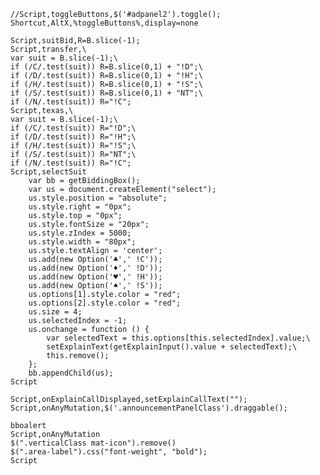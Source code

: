     //Script,toggleButtons,$('#adpanel2').toggle();
    Shortcut,AltX,%toggleButtons%,display=none

    Script,suitBid,R=B.slice(-1);
    Script,transfer,\
    var suit = B.slice(-1);\
    if (/C/.test(suit)) R=B.slice(0,1) + "!D";\
    if (/D/.test(suit)) R=B.slice(0,1) + "!H";\
    if (/H/.test(suit)) R=B.slice(0,1) + "!S";\
    if (/S/.test(suit)) R=B.slice(0,1) + "NT";\
    if (/N/.test(suit)) R="!C";
    Script,texas,\
    var suit = B.slice(-1);\
    if (/C/.test(suit)) R="!D";\
    if (/D/.test(suit)) R="!H";\
    if (/H/.test(suit)) R="!S";\
    if (/S/.test(suit)) R="NT";\
    if (/N/.test(suit)) R="!C";
    Script,selectSuit
        var bb = getBiddingBox();
        var us = document.createElement("select");
        us.style.position = "absolute";
        us.style.right = "0px";
        us.style.top = "0px";
        us.style.fontSize = "20px";
        us.style.zIndex = 5000;
        us.style.width = "80px";
        us.style.textAlign = 'center';
        us.add(new Option('♣',' !C'));
        us.add(new Option('♦',' !D'));
        us.add(new Option('♥',' !H'));
        us.add(new Option('♠',' !S'));
        us.options[1].style.color = "red";
        us.options[2].style.color = "red";
        us.size = 4;
        us.selectedIndex = -1;
        us.onchange = function () {
            var selectedText = this.options[this.selectedIndex].value;\
            setExplainText(getExplainInput().value + selectedText);\
            this.remove();
        };
        bb.appendChild(us);
    Script

    Script,onExplainCallDisplayed,setExplainCallText("");
    Script,onAnyMutation,$('.announcementPanelClass').draggable();

    bboalert
    Script,onAnyMutation
    $(".verticalClass mat-icon").remove()
    $(".area-label").css("font-weight", "bold");
    Script

